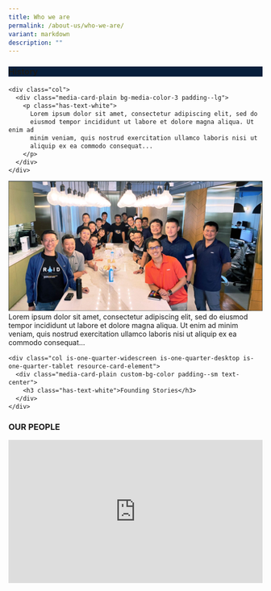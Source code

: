 ```yaml
---
title: Who we are
permalink: /about-us/who-we-are/
variant: markdown
description: ""
---
```

<style>
  .responsive-google-slides {
    position: relative;
    padding-bottom: 56.25%; /* 16:9 Ratio */
    height: 0;
    overflow: hidden;
  }
  .responsive-google-slides iframe {
    border: 0;
    position: absolute;
    top: 0;
    left: 0;
    width: 100% !important;
    height: 100% !important;
  }
	.custom-bg-color { background-color: #081f3c; }
</style>
<div class="container justify-content-center">
  <div class="row is-multiline">
    <div class="col is-one-quarter-widescreen is-one-quarter-desktop is-one-quarter-tablet resource-card-element">
      <div class="media-card-plain custom-bg-color padding--sm text-center">
        <h3 class="has-text-white">History</h3>
      </div>
    </div>

    <div class="col">
      <div class="media-card-plain bg-media-color-3 padding--lg">
        <p class="has-text-white">
          Lorem ipsum dolor sit amet, consectetur adipiscing elit, sed do
          eiusmod tempor incididunt ut labore et dolore magna aliqua. Ut enim ad
          minim veniam, quis nostrud exercitation ullamco laboris nisi ut
          aliquip ex ea commodo consequat...
        </p>
      </div>
    </div>
  </div>

  <div class="row is-multiline">
    <div class="col">
      <div class="media-card-plain bg-media-color-3 padding--sm">
        <p class="has-text-white">
          <img alt="Placeholder Image" src="/images/Placeholder%20test%20images%20/1696951046237.jpeg">
          Lorem ipsum dolor sit amet, consectetur adipiscing elit, sed do
          eiusmod tempor incididunt ut labore et dolore magna aliqua. Ut enim ad
          minim veniam, quis nostrud exercitation ullamco laboris nisi ut
          aliquip ex ea commodo consequat...
        </p>
      </div>
    </div>

    <div class="col is-one-quarter-widescreen is-one-quarter-desktop is-one-quarter-tablet resource-card-element">
      <div class="media-card-plain custom-bg-color padding--sm text-center">
        <h3 class="has-text-white">Founding Stories</h3>
      </div>
    </div>
  </div>
</div>


<div class="container margin--top--lg">
  <section class="bp-section is-paddingless" id="key-highlights">
    <div class="bp-container">
      <h3 class="has-text-weight-semibold has-text-white key-highlight-title is-uppercase has-text-centered">
        OUR PEOPLE
      </h3>
    </div>
  </section>
</div>
	
<div class="responsive-google-slides">
<iframe allowfullscreen="true" height="647" width="1100" frameborder="0" src="https://docs.google.com/presentation/d/e/2PACX-1vQw5qG_oAU9E4YtI1bBI0dhwynFCPhphrlPJVIUCCvDDN-zRexvOZdrOXfXVjM17Q2ApZd5_nfSbPcT/embed?start=false&amp;loop=false&amp;delayms=3000"></iframe>
</div>
